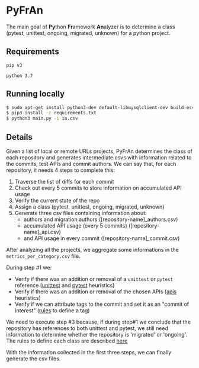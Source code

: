 # PyFrAn

The main goal of **Py**thon **Fr**amework **An**alyzer is to determine a class (pytest, unittest, ongoing, migrated, unknown) for a python project.

## Requirements

`pip v3`

`python 3.7`

## Running locally
```sh
$ sudo apt-get install python3-dev default-libmysqlclient-dev build-essential
$ pip3 install -r requirements.txt
$ python3 main.py -i in.csv
```

## Details
Given a list of local or remote URLs projects, PyFrAn determines the class of each repository and generates intermediate csvs with information related to the commits, test APIs and commit authors. We can say that, for each repository, it needs 4 steps to complete this:
1. Traverse the list of diffs for each commit
2. Check out every 5 commits to store information on accumulated API usage
3. Verify the current state of the repo
4. Assign a class (pytest, unittest, ongoing, migrated, unknown)
5. Generate three csv files containing information about:
    - authors and migration authors ([repository-name]_authors.csv)
    - accumulated API usage (every 5 commits) ([repository-name]_api.csv)
    - and API usage in every commit  ([repository-name]_commit.csv)

After analyzing all the projects, we aggregate some informations in the `metrics_per_category.csv` file.

During step #1 we:
- Verify if there was an addition or removal of a `unittest` or `pytest` reference ([unittest](https://github.com/liviaab/pyfran/blob/b62a6a3ac7cb318ef2770d254805a14bb9c26417/heuristics/unittest.py) and [pytest](https://github.com/liviaab/pyfran/blob/b62a6a3ac7cb318ef2770d254805a14bb9c26417/heuristics/pytest.py) heuristics)
- Verify if there was an addition or removal of the chosen APIs ([apis](https://github.com/liviaab/pyfran/blob/b62a6a3ac7cb318ef2770d254805a14bb9c26417/heuristics/apis.py) heuristics)
- Verify if we can attribute tags to the commit and set it as an "commit of interest" ([rules](https://github.com/liviaab/pyfran/blob/b62a6a3ac7cb318ef2770d254805a14bb9c26417/analyzers/delta_commits_analyzer.py#L255) to define a tag)

We need to execute step #3 because, if during step#1 we conclude that the repository has references to both unittest and pytest, we still need information to determine whether the repository is 'migrated' or 'ongoing'. The rules to define each class are described [here](https://github.com/liviaab/pyfran/blob/b62a6a3ac7cb318ef2770d254805a14bb9c26417/classifiers/main_classifier.py#L117)

With the information collected in the first three steps, we can finally generate the csv files.

